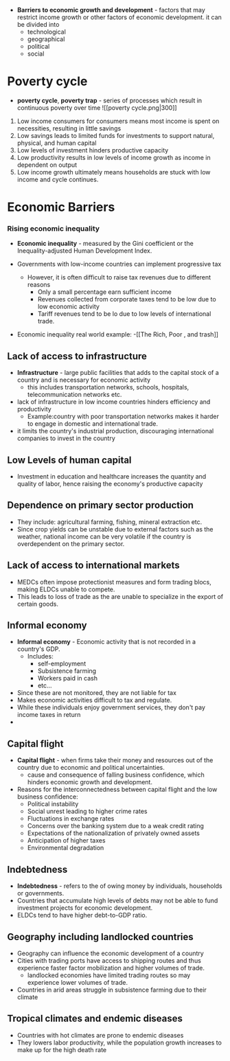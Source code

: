 - **Barriers to economic growth and development** - factors that may restrict income growth or other factors of economic development. it can be divided into
	- technological
	- geographical
	- political
	- social 
# Poverty cycle 
- **poverty cycle**, **poverty trap** - series of processes which result in continuous poverty over time
![[poverty cycle.png|300]]
1. Low income consumers for consumers means most income is spent on necessities, resulting in little savings
2. Low savings leads to limited funds for investments to support natural, physical, and human capital
3. Low levels of investment hinders productive capacity 
4. Low productivity results in low levels of income growth as income in dependent on output
5. Low income growth ultimately means households are stuck with low income and cycle continues. 
# Economic Barriers
### Rising economic inequality
- **Economic inequality** - measured by the Gini coefficient or the Inequality-adjusted Human Development Index. 
- Governments with low-income countries can implement progressive tax 
	- However, it is often difficult to raise tax revenues due to different reasons
		- Only a small percentage earn sufficient income
		- Revenues collected from corporate taxes tend to be low due to low economic activity
		- Tariff revenues tend to be lo due to low levels of international trade.

- Economic inequality real world example:
	-[[The Rich, Poor , and trash]]
## Lack of access to infrastructure 
- **Infrastructure** - large public facilities that adds to the capital stock of a country and is necessary for economic activity
	- this includes transportation networks, schools, hospitals, telecommunication networks etc.
- lack of infrastructure in low income countries hinders efficiency and productivity 
	- Example:country with poor transportation networks makes it harder to engage in domestic and international trade. 
- it limits the country's industrial production, discouraging international companies to invest in the country 
## Low Levels of human capital
- Investment in education and healthcare increases the quantity and quality of labor, hence raising the economy's productive capacity
## Dependence on primary sector production
- They include: agricultural farming, fishing, mineral extraction etc.
- Since crop yields can be unstable due to external factors such as the weather, national income can be very volatile if the country is overdependent on the primary sector. 

## Lack of access to international markets
- MEDCs often impose protectionist measures and form trading blocs, making ELDCs unable to compete. 
- This leads to loss of trade as the are unable to specialize in the export of certain goods.
## Informal economy
- **Informal economy** - Economic activity that is not recorded in a country's GDP. 
	- Includes:
		- self-employment
		- Subsistence farming 
		- Workers paid in cash
		- etc...
- Since these are not monitored, they are not liable for tax
- Makes economic activities difficult to tax and regulate. 
- While these individuals enjoy government services, they don't pay income taxes in return 
- 
## Capital flight
- **Capital flight** - when firms take their money and resources out of the country due to economic and political uncertainties. 
	- cause and consequence of falling business confidence, which hinders economic growth and development.
- Reasons for the interconnectedness between capital flight and the low business confidence:
	- Political instability
	- Social unrest leading to higher crime rates
	- Fluctuations in exchange rates
	- Concerns over the banking system due to a weak credit rating
	- Expectations of the nationalization of privately owned assets
	- Anticipation of higher taxes
	- Environmental degradation
## Indebtedness
- **Indebtedness** - refers to the of owing money by individuals, households or governments.
- Countries that accumulate high levels of debts may not be able to fund investment projects for economic development.
- ELDCs tend to have higher debt-to-GDP ratio. 
## Geography including landlocked countries
- Geography can influence the economic development of a country 
- Cities with trading ports have access to shipping routes and thus experience faster factor mobilization and higher volumes of trade. 
	- landlocked economies have limited trading routes so may experience lower volumes of trade. 
- Countries in arid areas struggle in subsistence farming due to their climate
## Tropical climates and endemic diseases 
- Countries with hot climates are prone to endemic diseases 
- They lowers labor productivity, while the population growth increases to make up for the high death rate 